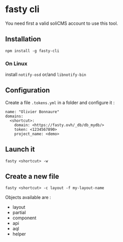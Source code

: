 # fasty cli

You need first a valid soliCMS account to use this tool.

## Installation

`npm install -g fasty-cli`

### On Linux

install `notify-osd` or/and `libnotify-bin`

## Configuration

Create a file `.tokens.yml` in a folder and configure it :

```
name: "Olivier Bonnaure"
domains:
  <shortcut>:
    domain: <https://fasty.ovh/_db/db_mydb/>
    token: <1234567890>
    project_name: <demo>
```

## Launch it

`fasty <shortcut> -w`

## Create a new file

`fasty <shortcut> -c layout -f my-layout-name`

Objects available are :

- layout
- partial
- component
- api
- aql
- helper

